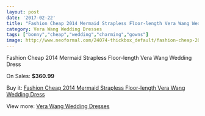 ```yaml
---
layout: post
date: '2017-02-22'
title: "Fashion Cheap 2014 Mermaid Strapless Floor-length Vera Wang Wedding Dress"
category: Vera Wang Wedding Dresses
tags: ["bonny","cheap","wedding","charming","gowns"]
image: http://www.neoformal.com/24074-thickbox_default/fashion-cheap-2014-mermaid-strapless-floor-length-vera-wang-wedding-dress.jpg
---
```

Fashion Cheap 2014 Mermaid Strapless Floor-length Vera Wang Wedding Dress

On Sales: **$360.99**
<a href="https://www.neoformal.com/en/vera-wang-wedding-dresses-2014/8158-fashion-cheap-2014-mermaid-strapless-floor-length-vera-wang-wedding-dress.html"><amp-img layout="responsive" width="600" height="600" src="//www.neoformal.com/24074-thickbox_default/fashion-cheap-2014-mermaid-strapless-floor-length-vera-wang-wedding-dress.jpg" alt="Fashion Cheap 2014 Mermaid Strapless Floor-length Vera Wang Wedding Dress 0" /></a>

Buy it: [Fashion Cheap 2014 Mermaid Strapless Floor-length Vera Wang Wedding Dress](https://www.neoformal.com/en/vera-wang-wedding-dresses-2014/8158-fashion-cheap-2014-mermaid-strapless-floor-length-vera-wang-wedding-dress.html "Fashion Cheap 2014 Mermaid Strapless Floor-length Vera Wang Wedding Dress")

View more: [Vera Wang Wedding Dresses](https://www.neoformal.com/en/134-vera-wang-wedding-dresses-2014 "Vera Wang Wedding Dresses")